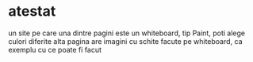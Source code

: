 # atestat

un site pe care una dintre pagini este un whiteboard, tip Paint, poti alege culori diferite
alta pagina are imagini cu schite facute pe whiteboard, ca exemplu cu ce poate fi facut
